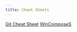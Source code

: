 ```yaml
---
title: Cheat Sheets
---
```


[Git Cheat Sheet](content/notes/git-cheat-sheet.md)
[WinComposeS](content/notes/wincomposes.md)
